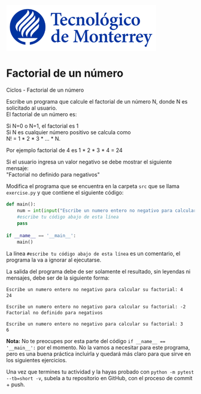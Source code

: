 ![Tec de Monterrey](../../images/logotecmty.png)
# Factorial de un número
Ciclos - Factorial de un número

Escribe un programa que calcule el factorial de un número N, donde N es solicitado al usuario.  
El factorial de un número es:  

Si N=0 o N=1, el factorial es 1  
Si N es cualquier número positivo se calcula como  
 N! = 1 * 2 * 3 * ... * N.  

Por ejemplo factorial de 4 es 1 * 2 * 3 * 4 = 24

Si el usuario ingresa un valor negativo se debe mostrar el siguiente mensaje:  
"Factorial no definido para negativos"


Modifica el programa que se encuentra en la carpeta `src` que se llama
`exercise.py` y que contiene el siguiente código:

```python
def main():
    num = int(input("Escribe un numero entero no negativo para calcular su factorial: "))
    #escribe tu código abajo de esta línea
    pass

if __name__ == '__main__':
    main()
```

La línea `#escribe tu código abajo de esta línea` es un comentario,
el programa la va a ignorar al ejecutarse.

La salida del programa debe de ser solamente el resultado, sin leyendas ni mensajes, debe ser de la siguiente forma:

```
Escribe un numero entero no negativo para calcular su factorial: 4
24
```

```
Escribe un numero entero no negativo para calcular su factorial: -2
Factorial no definido para negativos
```

```
Escribe un numero entero no negativo para calcular su factorial: 3
6
```

**Nota:** No te preocupes por esta parte del código
`if __name__ == '__main__':` por el momento.
No la vamos a necesitar para este programa, pero es una buena práctica
incluirla y quedará más claro para que sirve en los siguientes ejercicios.

Una vez que termines tu actividad y la hayas probado con
`python -m pytest --tb=short -v`,
subela a tu repositorio en GitHub, con el proceso de commit + push.
